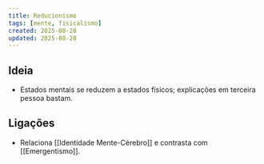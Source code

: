 ```yaml
---
title: Reducionismo
tags: [mente, fisicalismo]
created: 2025-08-28
updated: 2025-08-28
---
```


## Ideia
- Estados mentais se reduzem a estados físicos; explicações em terceira pessoa bastam.

## Ligações
- Relaciona [[Identidade Mente-Cérebro]] e contrasta com [[Emergentismo]].

